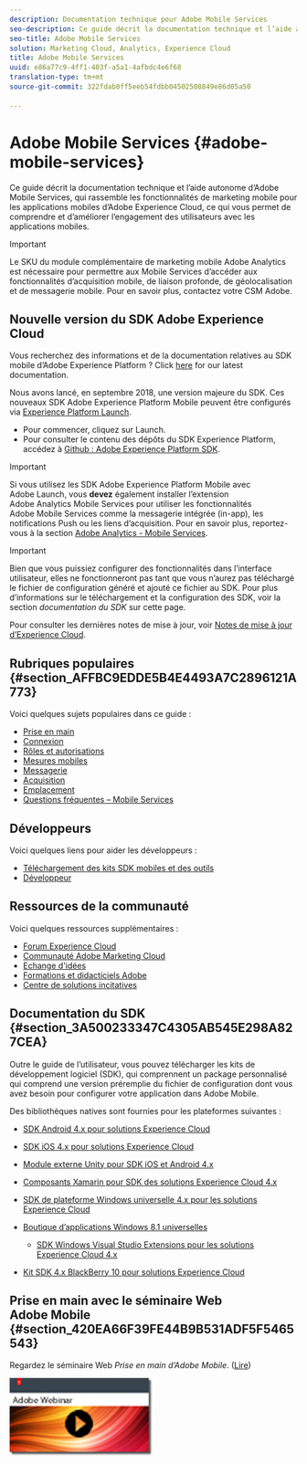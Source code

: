 ```yaml
---
description: Documentation technique pour Adobe Mobile Services
seo-description: Ce guide décrit la documentation technique et l’aide autonome d’Adobe Mobile Services, qui rassemble les fonctionnalités de marketing mobile pour les applications mobiles d’Adobe Experience Cloud, ce qui vous permet de comprendre et d’améliorer l’engagement des utilisateurs avec les applications mobiles.
seo-title: Adobe Mobile Services
solution: Marketing Cloud, Analytics, Experience Cloud
title: Adobe Mobile Services
uuid: e86a77c9-4ff1-403f-a5a1-4afbdc4e6f68
translation-type: tm+mt
source-git-commit: 322fdab0ff5eeb54fdbb04502508849e86d05a50

---
```



# Adobe Mobile Services {#adobe-mobile-services}

Ce guide décrit la documentation technique et l’aide autonome d’Adobe Mobile Services, qui rassemble les fonctionnalités de marketing mobile pour les applications mobiles d’Adobe Experience Cloud, ce qui vous permet de comprendre et d’améliorer l’engagement des utilisateurs avec les applications mobiles.

>[!IMPORTANT]
>
>Le SKU du module complémentaire de marketing mobile Adobe Analytics est nécessaire pour permettre aux Mobile Services d’accéder aux fonctionnalités d’acquisition mobile, de liaison profonde, de géolocalisation et de messagerie mobile. Pour en savoir plus, contactez votre CSM Adobe.

## Nouvelle version du SDK Adobe Experience Cloud

Vous recherchez des informations et de la documentation relatives au SDK mobile d’Adobe Experience Platform ? Click [here](https://aep-sdks.gitbook.io/docs/) for our latest documentation.

Nous avons lancé, en septembre 2018, une version majeure du SDK. Ces nouveaux SDK Adobe Experience Platform Mobile peuvent être configurés via [Experience Platform Launch](https://www.adobe.com/experience-platform/launch.html).

* Pour commencer, cliquez sur Launch.
* Pour consulter le contenu des dépôts du SDK Experience Platform, accédez à [Github : Adobe Experience Platform SDK](https://github.com/Adobe-Marketing-Cloud/acp-sdks).

>[!IMPORTANT]
>
> Si vous utilisez les SDK Adobe Experience Platform Mobile avec Adobe Launch, vous **devez** également installer l’extension Adobe Analytics Mobile Services pour utiliser les fonctionnalités Adobe Mobile Services comme la messagerie intégrée (in-app), les notifications Push ou les liens d’acquisition. Pour en savoir plus, reportez-vous à la section [Adobe Analytics - Mobile Services](https://aep-sdks.gitbook.io/docs/using-mobile-extensions/adobe-analytics-mobile-services).

>[!IMPORTANT]
>
>Bien que vous puissiez configurer des fonctionnalités dans l’interface utilisateur, elles ne fonctionneront pas tant que vous n’aurez pas téléchargé le fichier de configuration généré et ajouté ce fichier au SDK. Pour plus d’informations sur le téléchargement et la configuration des SDK, voir la section *documentation du SDK* sur cette page.

Pour consulter les dernières notes de mise à jour, voir [Notes de mise à jour d’Experience Cloud](https://docs.adobe.com/content/help/en/release-notes/experience-cloud/current.html).

## Rubriques populaires {#section_AFFBC9EDDE5B4E4493A7C2896121A773}

Voici quelques sujets populaires dans ce guide :

* [Prise en main](/help/using/gs/gs.md)
* [Connexion](/help/using/gs/gs-signin.md)
* [Rôles et autorisations](/help/using/gs/c-mob-roles-and-permissions.md)
* [Mesures mobiles](/help/using/gs/metrics/metrics.md)
* [Messagerie](/help/using/in-app-messaging/in-app-messaging.md)
* [Acquisition](/help/using/acquisition-main/acquisition-main.md)
* [Emplacement](/help/using/location/c-location-overview.md)
* [Questions fréquentes – Mobile Services](/help/using/faq-mobile.md)

## Développeurs

Voici quelques liens pour aider les développeurs :

* [Téléchargement des kits SDK mobiles et des outils](/help/using/c-manage-app-settings/c-mob-confg-app/t-config-analytics/download-sdk.md)
* [Développeur](https://docs.adobe.com/content/help/en/analytics/implementation/home.html)

## Ressources de la communauté

Voici quelques ressources supplémentaires :

* [Forum Experience Cloud](https://forums.adobe.com/community/experience-cloud)
* [Communauté Adobe Marketing Cloud](https://helpx.adobe.com/marketing-cloud.html?promoid=KAWSE)
* [Echange d&#39;idées](https://forums.adobe.com/community/experience-cloud/analytics-cloud/analytics)
* [Formations et didacticiels Adobe](https://helpx.adobe.com/learning.html?promoid=KAUDK)
* [Centre de solutions incitatives](https://www.adobe.com/marketing-cloud.html)

## Documentation du SDK {#section_3A500233347C4305AB545E298A827CEA}

Outre le guide de l’utilisateur, vous pouvez télécharger les kits de développement logiciel (SDK), qui comprennent un package personnalisé qui comprend une version préremplie du fichier de configuration dont vous avez besoin pour configurer votre application dans Adobe Mobile.

Des bibliothèques natives sont fournies pour les plateformes suivantes :

* [SDK Android 4.x pour solutions Experience Cloud](/help/android/overview.md)
* [SDK iOS 4.x pour solutions Experience Cloud](/help/ios/overview.md)
* [Module externe Unity pour SDK iOS et Android 4.x](/help/unity/get-started.md)
* [Composants Xamarin pour SDK des solutions Experience Cloud 4.x](/help/xamarin/get-started.md)
* [SDK de plateforme Windows universelle 4.x pour les solutions Experience Cloud](/help/universal-windows/overview.md)
* [Boutique d’applications Windows 8.1 universelles](/help/windows-appstore/overview.md)

   * [SDK Windows Visual Studio Extensions pour les solutions Experience Cloud 4.x](/help/windows-appstore/extensions/win-vse-4x.md)

* [Kit SDK 4.x BlackBerry 10 pour solutions Experience Cloud](/help/blackberry/overview.md)

## Prise en main avec le séminaire Web Adobe Mobile {#section_420EA66F39FE44B9B531ADF5F5465543}

Regardez le séminaire Web *Prise en main d’Adobe Mobile*. ([Lire](https://adobe.ly/PsxCFn))

[  ![](assets/webinar.png) ](https://adobe.ly/PsxCFn)
